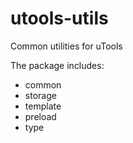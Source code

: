 # utools-utils

Common utilities for uTools

The package includes:
- common
- storage
- template
- preload
- type
